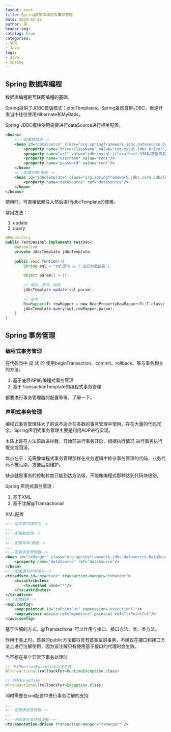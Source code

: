 ```yaml
---
layout: post
title: Spring数据库编程及事务管理
date: 2020-01-15
author: 霁
header-img:
catalog: true
categories:
- 学习
- Java
tags:
- Java
- Spring
---
```


## Spring 数据库编程

数据库编程是互联网编程的基础。

Spring提供了JDBC模版模式：jdbcTemplates。Spring虽然自带JDBC，但是开发当中往往使用Hibernate和MyBatis。

Spring JDBC模块使用需要进行dataSource进行相关配置。

```xml
<beans>
	<!--配置数据源-->
    <bean id="dataSource" class="org.springframework.jdbc.datasource.DriveManger-DataSource">
        <property name="driverClassName" value="com.mysql.jdbc.Driver"/>
        <property name="url" value="jdbc:mysql://localhost:3306/数据库名?characterEncoding=utf8"/>
        <property name="username" value="root"/>
        <property name="password" value="root"/>
	</bean>
    <!--配置JDBC模版-->
    <bean id="jdbcTemplate" class="org.springframework.jdbc.core.JdbcTemplate">
        <property name="dataSource" ref="dataSource"/>
    </bean>
</beans>
```

使用时，可直接依赖注入然后进行jdbcTemplate的使用。

常用方法：

1. update
2. query

```java
@Repository
public TestDaoImpl implements testDao{
    @Autowired
    private JdbcTemplate jdbcTemplate;
    
    public void funtion(){
        String sql = "sql语句 以 ? 进行参数指定";
        
        Object param[] = {};
        
        // 增加，修改，删除
        jdbcTemplate.update(sql,param);
        
        // 查询
        RowMapper<T> rowMapper = new BeanPropertyRowMapper<T>(T.class);
        jdbcTemplate.query(sql,rowMapper,param);
    }
}


```

## Spring 事务管理

### 编程式事务管理

在代码当中 显 式 的 使用beginTransaction、commit、rollback、等与事务相关的方法。

1. 基于底层API的编程式事务管理
2. 基于TransactionTemplate的编程式事务管理

都要进行事务管理器的配置等等，了解一下。

### 声明式事务管理

编程式事务管理往大了的说不适合在多数的事务管理中使用，存在大量的代码冗余。Spring声明式事务管理主要是利用AOP进行实现。

本质上是在方法前后进拦截，开始前进行事务开启，根据执行情况 进行事务执行提交或回滚。

优点在于：无需像编程式事务管理那样在业务逻辑中掺杂事务管理的代码，业务代码不被污染，方便后期维护。

缺点就是事务的控制粒度只能到达方法级，不能像编程式那种达到代码块级别。



Spring 声明式事务管理：

1. 基于XML
2. 基于注解@Transactionall

XML配置

```xml
<!--指定要扫描的包-->
...
<!--配置数据源-->
...
<!--配置JDBC模版-->
...
<!--配置事务管理器-->
<bean id="txManger" class="org.springframework.jdbc.datasource.DataSourceTransactionManager">
	<property name="dataSource" ref="dataSource"/>
</bean>
<!--配置通知声明事务-->
<tx:adivce id="myAdivce" transaction-manger="txManger">
    <tx:attributes>
    	<tx:method name="*"/>
    </tx:attributes>
</tx:adivce>
<!--配置AOP-->
<aop:config>
	<aop:pointcut id="txPointCut" expression="execution()"/>
    <aop:advisor advice-ref="myAdivce" pointcut-ref="txPointCut"/>
</aop:config>
```

基于注解的方式，@Transactional 可以作用与接口、接口方法、类、类方法。

作用于类上时，该类的public方法都将具有该类型的事务，不建议在接口和接口方法上进行注解使用，因为该注解只有使用基于接口的代理时会生效。

当不想在某个异常下事务处理时

```java
// 不对RuntimeException回滚生效
@Transactional(rollbackFor=RuntimeException.class)

// 所有Exception
@Transactional(rollbackFor=Exception.class)

```

同时需要在xml配置中进行事务注解的支持

```xml
...
<!--配置事务管理器-->
...
<!--开启事务管理器注解-->
<tx:annotation-driven transaction-manger="txManger" />
```

